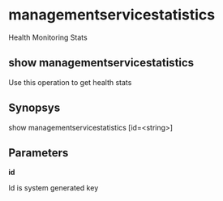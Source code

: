 # managementservicestatistics

Health Monitoring Stats

## show managementservicestatistics

Use this operation to get health stats

## Synopsys 

show managementservicestatistics \[id=&lt;string&gt;\]

## Parameters 

**id**

Id is system generated key
